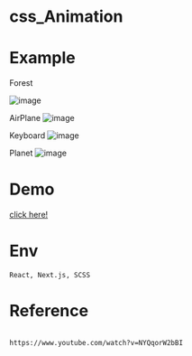 # css_Animation

# Example
Forest

![image](https://user-images.githubusercontent.com/52990629/147457713-d9647884-e775-4ae2-89c1-6c025781e317.png)

AirPlane
![image](https://user-images.githubusercontent.com/52990629/147457680-374b2772-24fe-4481-a1c3-65d1be69d95a.png)


Keyboard
![image](https://user-images.githubusercontent.com/52990629/147457638-77e38625-4c3d-405d-800f-6f8b4664d439.png)


Planet
![image](https://user-images.githubusercontent.com/52990629/147457607-5e84bdc4-1c0e-4d3c-868c-077241d3cab8.png)

# Demo

[click here!](https://css-animation-e8889.web.app/)


# Env

```
React, Next.js, SCSS

```


# Reference

```

https://www.youtube.com/watch?v=NYQqorW2bBI

```
